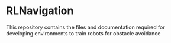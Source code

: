 # RLNavigation
This repository contains the files and documentation required for developing environments to train robots for obstacle avoidance
